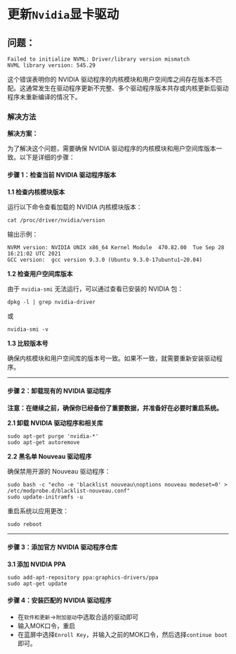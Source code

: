 # 更新`Nvidia`显卡驱动

## 问题：

```shell
Failed to initialize NVML: Driver/library version mismatch
NVML library version: 545.29
```

这个错误表明你的 NVIDIA 驱动程序的内核模块和用户空间库之间存在版本不匹配。这通常发生在驱动程序更新不完整、多个驱动程序版本共存或内核更新后驱动程序未重新编译的情况下。



### 解决方法

**解决方案：**

为了解决这个问题，需要确保 NVIDIA 驱动程序的内核模块和用户空间库版本一致。以下是详细的步骤：

#### **步骤 1：检查当前 NVIDIA 驱动程序版本**

**1.1 检查内核模块版本**

运行以下命令查看加载的 NVIDIA 内核模块版本：

```shell
cat /proc/driver/nvidia/version
```

输出示例：

```shell
NVRM version: NVIDIA UNIX x86_64 Kernel Module  470.82.00  Tue Sep 28 16:21:02 UTC 2021
GCC version:  gcc version 9.3.0 (Ubuntu 9.3.0-17ubuntu1~20.04)
```

**1.2 检查用户空间库版本**

由于 `nvidia-smi` 无法运行，可以通过查看已安装的 NVIDIA 包：

```shell
dpkg -l | grep nvidia-driver
```

或

```shell
nvidia-smi -v
```

**1.3 比较版本号**

确保内核模块和用户空间库的版本号一致。如果不一致，就需要重新安装驱动程序。

------

#### **步骤 2：卸载现有的 NVIDIA 驱动程序**

**注意：在继续之前，确保你已经备份了重要数据，并准备好在必要时重启系统。**

**2.1 卸载 NVIDIA 驱动程序和相关库**

```shell
sudo apt-get purge 'nvidia-*'
sudo apt-get autoremove
```

**2.2 黑名单 Nouveau 驱动程序**

确保禁用开源的 Nouveau 驱动程序：

```shell
sudo bash -c "echo -e 'blacklist nouveau\noptions nouveau modeset=0' > /etc/modprobe.d/blacklist-nouveau.conf"
sudo update-initramfs -u
```

重启系统以应用更改：

```shell
sudo reboot
```

------

#### **步骤 3：添加官方 NVIDIA 驱动程序仓库**

**3.1 添加 NVIDIA PPA**

```shell
sudo add-apt-repository ppa:graphics-drivers/ppa
sudo apt-get update
```

#### 步骤 4：安装匹配的 NVIDIA 驱动程序

- 在`软件和更新`->`附加驱动`中选取合适的驱动即可
- 输入MOK口令，重启
- 在蓝屏中选择`Enroll Key`，并输入之前的MOK口令，然后选择`continue boot`即可。